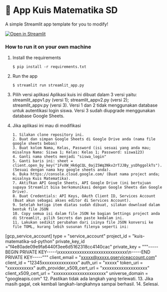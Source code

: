 # 🎈 App Kuis Matematika SD 

A simple Streamlit app template for you to modify!

[![Open in Streamlit](https://static.streamlit.io/badges/streamlit_badge_black_white.svg)](https://blank-app-template.streamlit.app/)

### How to run it on your own machine

1. Install the requirements

   ```
   $ pip install -r requirements.txt
   ```

2. Run the app

   ```
   $ streamlit run streamlit_app.py
   ```

3. Pilih versi aplikasi
Aplikasi kuis ini dibuat dalam 3 versi yaitu: streamlit_appv1.py (versi 1); streamlit_appv2.py (versi 2); streamlit_appv.py (versi 3). Versi 1 dan 2 tidak menggunakan database untuk autentikasi login siswa. Versi 3 sudah diupgrade menggunakan database Google Sheets.

4. Jika aplikasi ini mau di modifikasi

   ```
   1. Silakan clone repository ini.
   2. Buat dan simpan Google Sheets di Google Drive anda (nama file google sheets bebas)
   3. Buat kolom Nama, Kelas, Password (isi sesuai yang anda mau; misalnya Nama: Siswa 1; Kelas: Kelas 1; Password: siswa123)
   4. Ganti nama sheets menjadi "siswa_login"
   5. Ganti baris ini: sheet = client.open_by_key("1FvXW_Hk6gCQL_0ajI5Wq3Nkv2rTJJBy_ysDhggolkTs").sheet1 (Sesuai dengan nama key google sheets anda).
   6. Buka https://console.cloud.google.com/ (Buat nama project anda; misalnya Kuis Matematika).
   7. Aktifkan API Google Sheets, API Google Drive (ini bertujuan supaya Streamlit bisa berkomunikasi dengan Google Sheets dan Google Drive).
   8. Buat Credentials: API Keys, OAuth Client ID, Services Account (Buat akun sebagai akses editor di Services Account).
   9. Setelah ketiga item diatas sudah dibuat, silakan download dalam bentuk file JSON
   10. Copy semua isi dalam file JSON ke bagian Settings project anda di Streamlit, pilih Secrets dan paste kedalam ini.
   11. Lakukan sedikit perubahan dari isinya file JSON konversi ke file TOML, kurang lebih susunan filenya seperti ini:
[gcp_service_account]
type = "service_account"
project_id = "kuis-matematika-sd-python"
private_key_id ="f4e80ade09e9fa6440f3ee6d5162318cc4140cac"
private_key = """-----BEGIN PRIVATE KEY-----\xxxxxxxxxxxxxxxxxxxxxxxxxxxxx\n-----END PRIVATE KEY-----"""
client_email = "xxxxx@xxxxx.gserviceaccount.com"
client_id = "12345xxxxxxxxxxxxxxx"
auth_uri = "xxxxx"
token_uri = "xxxxxxxxxxx"
auth_provider_x509_cert_url = "xxxxxxxxxxxxxxxxxxx"
client_x509_cert_url = "xxxxxxxxxxxxxxxxxxxxxx"
universe_domain = "googleapis.com"
    12. Pastikan tidak ada langkah yang terlewati.
    13. Jika masih gagal, cek kembali langkah-langkahnya sampai berhasil.
    14. Selesai.
   ```


